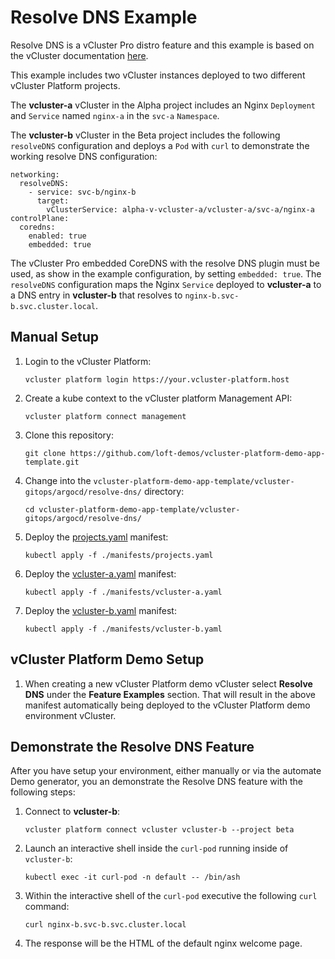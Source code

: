 # Resolve DNS Example

Resolve DNS is a vCluster Pro distro feature and this example is based on the vCluster documentation [here](https://www.vcluster.com/docs/vcluster/configure/vcluster-yaml/networking/resolve-dns).

This example includes two vCluster instances deployed to two different vCluster Platform projects. 

The **vcluster-a** vCluster in the Alpha project includes an Nginx `Deployment` and `Service` named `nginx-a` in the `svc-a` `Namespace`.

The **vcluster-b** vCluster in the Beta project includes the following `resolveDNS` configuration and deploys a `Pod` with `curl` to demonstrate the working resolve DNS configuration:
```
networking:
  resolveDNS:
    - service: svc-b/nginx-b
      target:
        vClusterService: alpha-v-vcluster-a/vcluster-a/svc-a/nginx-a
controlPlane:
  coredns:
    enabled: true
    embedded: true
```
The vCluster Pro embedded CoreDNS with the resolve DNS plugin must be used, as show in the example configuration, by setting `embedded: true`. The `resolveDNS` configuration maps the Nginx `Service` deployed to **vcluster-a** to a DNS entry in **vcluster-b** that resolves to `nginx-b.svc-b.svc.cluster.local`.

## Manual Setup
1. Login to the vCluster Platform:
    ```
    vcluster platform login https://your.vcluster-platform.host
    ```
2. Create a kube context to the vCluster platform Management API:
    ```
    vcluster platform connect management
    ```
3. Clone this repository:
    ```
    git clone https://github.com/loft-demos/vcluster-platform-demo-app-template.git
    ```
4. Change into the `vcluster-platform-demo-app-template/vcluster-gitops/argocd/resolve-dns/` directory:
    ```
    cd vcluster-platform-demo-app-template/vcluster-gitops/argocd/resolve-dns/
    ```
5. Deploy the [projects.yaml](./manifests/projects.yaml) manifest:
    ```
    kubectl apply -f ./manifests/projects.yaml
    ```
6. Deploy the [vcluster-a.yaml](./manifests/vcluster-a.yaml) manifest:
    ```
    kubectl apply -f ./manifests/vcluster-a.yaml
    ```
7. Deploy the [vcluster-b.yaml](./manifests/vcluster-b.yaml) manifest:
    ```
    kubectl apply -f ./manifests/vcluster-b.yaml
    ```

## vCluster Platform Demo Setup
1. When creating a new vCluster Platform demo vCluster select **Resolve DNS** under the **Feature Examples** section. That will result in the above manifest automatically being deployed to the vCluster Platform demo environment vCluster.

## Demonstrate the Resolve DNS Feature
After you have setup your environment, either manually or via the automate Demo generator, you an demonstrate the Resolve DNS feature with the following steps:
1. Connect to **vcluster-b**:
    ```
    vcluster platform connect vcluster vcluster-b --project beta
    ```
2. Launch an interactive shell inside the `curl-pod` running inside of `vcluster-b`:
    ```
    kubectl exec -it curl-pod -n default -- /bin/ash
    ```
3. Within the interactive shell of the `curl-pod` executive the following `curl` command:
    ```
    curl nginx-b.svc-b.svc.cluster.local
    ```
4. The response will be the HTML of the default nginx welcome page.


